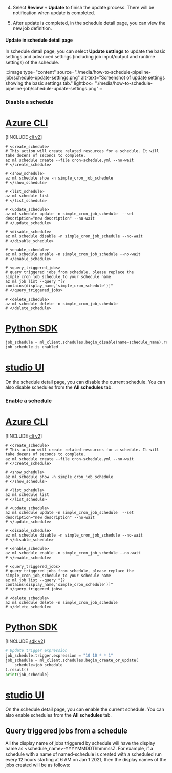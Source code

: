 4. Select **Review + Update** to finish the update process. There will be notification when update is completed.

5. After update is completed, in the schedule detail page, you can view the new job definition.

#### Update in schedule detail page

In schedule detail page, you can select **Update settings** to update the basic settings and advanced settings (including job input/output and runtime settings) of the schedule.

:::image type="content" source="./media/how-to-schedule-pipeline-job/schedule-update-settings.png" alt-text="Screenshot of update settings showing the basic settings tab." lightbox= "./media/how-to-schedule-pipeline-job/schedule-update-settings.png":::


### Disable a schedule

# [Azure CLI](#tab/cliv2)

[!INCLUDE [cli v2](../../includes/machine-learning-cli-v2.md)]

```azurecli
# <create_schedule>
# This action will create related resources for a schedule. It will take dozens of seconds to complete.
az ml schedule create --file cron-schedule.yml --no-wait
# </create_schedule>

# <show_schedule>
az ml schedule show -n simple_cron_job_schedule
# </show_schedule>

# <list_schedule>
az ml schedule list
# </list_schedule>

# <update_schedule>
az ml schedule update -n simple_cron_job_schedule  --set description="new description" --no-wait
# </update_schedule>

# <disable_schedule>
az ml schedule disable -n simple_cron_job_schedule --no-wait
# </disable_schedule>

# <enable_schedule>
az ml schedule enable -n simple_cron_job_schedule --no-wait
# </enable_schedule>

# <query_triggered_jobs>
# query triggered jobs from schedule, please replace the simple_cron_job_schedule to your schedule name
az ml job list --query "[?contains(display_name,'simple_cron_schedule')]" 
# </query_triggered_jobs>

# <delete_schedule>
az ml schedule delete -n simple_cron_job_schedule
# </delete_schedule>

```

# [Python SDK](#tab/python)

```python
job_schedule = ml_client.schedules.begin_disable(name=schedule_name).result()
job_schedule.is_enabled
```

# [studio UI](#tab/ui)

On the schedule detail page, you can disable the current schedule. You can also disable schedules from the **All schedules** tab.


### Enable a schedule

# [Azure CLI](#tab/cliv2)

[!INCLUDE [cli v2](../../includes/machine-learning-cli-v2.md)]

```azurecli
# <create_schedule>
# This action will create related resources for a schedule. It will take dozens of seconds to complete.
az ml schedule create --file cron-schedule.yml --no-wait
# </create_schedule>

# <show_schedule>
az ml schedule show -n simple_cron_job_schedule
# </show_schedule>

# <list_schedule>
az ml schedule list
# </list_schedule>

# <update_schedule>
az ml schedule update -n simple_cron_job_schedule  --set description="new description" --no-wait
# </update_schedule>

# <disable_schedule>
az ml schedule disable -n simple_cron_job_schedule --no-wait
# </disable_schedule>

# <enable_schedule>
az ml schedule enable -n simple_cron_job_schedule --no-wait
# </enable_schedule>

# <query_triggered_jobs>
# query triggered jobs from schedule, please replace the simple_cron_job_schedule to your schedule name
az ml job list --query "[?contains(display_name,'simple_cron_schedule')]" 
# </query_triggered_jobs>

# <delete_schedule>
az ml schedule delete -n simple_cron_job_schedule
# </delete_schedule>

```

# [Python SDK](#tab/python)

[!INCLUDE [sdk v2](../../includes/machine-learning-sdk-v2.md)]

```python
# Update trigger expression
job_schedule.trigger.expression = "10 10 * * 1"
job_schedule = ml_client.schedules.begin_create_or_update(
    schedule=job_schedule
).result()
print(job_schedule)
```

# [studio UI](#tab/ui)

On the schedule detail page, you can enable the current schedule. You can also enable schedules from the **All schedules** tab.


## Query triggered jobs from a schedule

All the display name of jobs triggered by schedule will have the display name as <schedule_name>-YYYYMMDDThhmmssZ. For example, if a schedule with a name of named-schedule is created with a scheduled run every 12 hours starting at 6 AM on Jan 1 2021, then the display names of the jobs created will be as follows:
